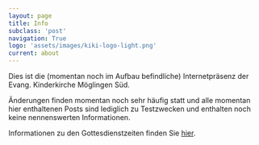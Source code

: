 ```yaml
---
layout: page
title: Info
subclass: 'post'
navigation: True
logo: 'assets/images/kiki-logo-light.png'
current: about
---
```


Dies ist die (momentan noch im Aufbau befindliche) Internetpr&auml;senz der Evang. Kinderkirche M&ouml;glingen S&uuml;d.

&Auml;nderungen finden momentan noch sehr h&auml;ufig statt und alle momentan hier enthaltenen Posts sind lediglich zu Testzwecken und enthalten noch keine nennenswerten Informationen.

Informationen zu den Gottesdienstzeiten finden Sie [hier](http://www.evangelische-kirche-moeglingen.de/641.html?&tx_kbmeinekirche_pi11%5BshowUid%5D=650&cHash=b6483b616daed031fbda62ec8eb5c9ee).

